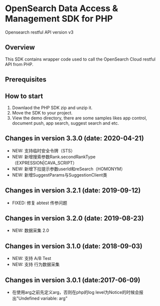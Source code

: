 OpenSearch Data Access & Management SDK for PHP
================================================

Opensearch restful API version v3

Overview
--------
This SDK contains wrapper code used to call the OpenSearch Cloud restful API from PHP.

Prerequisites
-------------

How to start
---------------------------------
1. Downlaod the PHP SDK zip and unzip it.
2. Move the SDK to your project.
3. View the demo directory, there are some samples likes app control, document push, app search, suggest search and etc.

Changes in version 3.3.0 (date: 2020-04-21)
------------------------------------------

* NEW: 支持临时安全令牌（STS）
* NEW: 新增搜索参数Rank.secondRankType（EXPRESSION|CAVA_SCRIPT）
* NEW: 新增下拉提示参数userId和reSearch（HOMONYM）
* NEW: 新增SuggestParams与SuggestionClient类

Changes in version 3.2.1 (date: 2019-09-12)
------------------------------------------

* FIXED: 修复 abtest 传参问题

Changes in version 3.2.0 (date: 2019-08-23)
------------------------------------------

* NEW: 数据采集 2.0

Changes in version 3.1.0 (date: 2018-09-03)
------------------------------------------

* NEW: 支持 A/B Test
* NEW: 支持 行为数据采集

Changes in version 3.0.1 (date:2017-06-09)
------------------------------------------
* 在使用arg之前先定义arg，否则在php的log level为Notice的时候会报出"Undefined variable: arg"
